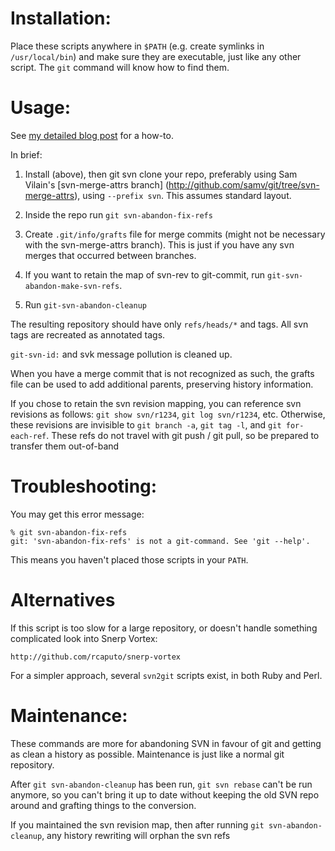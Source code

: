 Installation:
=============

Place these scripts anywhere in `$PATH` (e.g. create symlinks in
`/usr/local/bin`) and make sure they are executable, just like any other
script. The `git` command will know how to find them.


Usage:
======

See [my detailed blog post][1] for a how-to.

[1]: http://blog.woobling.org/2009/06/git-svn-abandon.html

In brief:

1. Install (above), then git svn clone your repo, preferably
   using Sam Vilain's [svn-merge-attrs branch]
   (http://github.com/samv/git/tree/svn-merge-attrs), using
   `--prefix svn`.  This assumes standard layout.

2. Inside the repo run `git svn-abandon-fix-refs`

3. Create `.git/info/grafts` file for merge commits
   (might not be necessary with the svn-merge-attrs branch).
   This is just if you have any svn merges that occurred between branches.

4. If you want to retain the map of svn-rev to git-commit, run
   `git-svn-abandon-make-svn-refs`.

5. Run `git-svn-abandon-cleanup`

The resulting repository should have only `refs/heads/*` and tags.
All svn tags are recreated as annotated tags.

`git-svn-id:` and svk message pollution is cleaned up.

When you have a merge commit that is not recognized as such, the grafts file
can be used to add additional parents, preserving history information.

If you chose to retain the svn revision mapping, you can reference
svn revisions as follows: `git show svn/r1234`, `git log svn/r1234`, etc.
Otherwise, these revisions are invisible to `git branch -a`, 
`git tag -l`, and `git for-each-ref`.  These refs do not travel with 
git push / git pull, so be prepared to transfer them out-of-band


Troubleshooting:
=======

You may get this error message:

    % git svn-abandon-fix-refs
    git: 'svn-abandon-fix-refs' is not a git-command. See 'git --help'.

This means you haven't placed those scripts in your `PATH`.


Alternatives
=======

If this script is too slow for a large repository, or doesn't handle something
complicated look into Snerp Vortex:

	http://github.com/rcaputo/snerp-vortex

For a simpler approach, several `svn2git` scripts exist, in both Ruby and Perl.

Maintenance:
=======

These commands are more for abandoning SVN in favour of git and getting as
clean a history as possible. Maintenance is just like a normal git repository.

After `git svn-abandon-cleanup` has been run, `git svn rebase` can't be run
anymore, so you can't bring it up to date without keeping the old SVN repo
around and grafting things to the conversion.

If you maintained the svn revision map, then after running
`git svn-abandon-cleanup`, any history rewriting will orphan the svn refs
